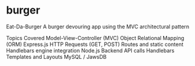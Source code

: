# burger

Eat-Da-Burger
A burger devouring app using the MVC architectural pattern

Topics Covered
Model-View-Controller (MVC)
Object Relational Mapping (ORM)
Express.js
HTTP Requests (GET, POST)
Routes and static content
Handlebars engine integration
Node.js
Backend API calls
Handlebars Templates and Layouts
MySQL / JawsDB
